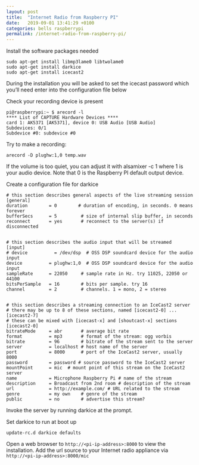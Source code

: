 ```yaml
---
layout: post
title:  "Internet Radio from Raspberry PI"
date:   2019-09-01 13:41:29 +0100
categories: bells raspberrypi
permalink: /internet-radio-from-raspberry-pi/
---
```

Install the software packages needed

    sudo apt-get install libmp3lame0 libtwolame0
    sudo apt-get install darkice
    sudo apt-get install icecast2

During the installation you will be asked to set the icecast password which you’ll need enter into the configuration file below

Check your recording device is present

    pi@raspberrypi:~ $ arecord -l
    **** List of CAPTURE Hardware Devices ****
    card 1: AK5371 [AK5371], device 0: USB Audio [USB Audio]
    Subdevices: 0/1
    Subdevice #0: subdevice #0

Try to make a recording:

    arecord -D plughw:1,0 temp.wav

If the volume is too quiet, you can adjust it with alsamixer -c 1 where 1 is your audio device. Note that 0 is the Raspberry PI default output device.

Create a configuration file for darkice

    # this section describes general aspects of the live streaming session
    [general]
    duration        = 0        # duration of encoding, in seconds. 0 means forever
    bufferSecs      = 5         # size of internal slip buffer, in seconds
    reconnect       = yes       # reconnect to the server(s) if disconnected
    

    # this section describes the audio input that will be streamed
    [input]
    # device          = /dev/dsp  # OSS DSP soundcard device for the audio input
    device          = plughw:1,0  # OSS DSP soundcard device for the audio input
    sampleRate      = 22050     # sample rate in Hz. try 11025, 22050 or 44100
    bitsPerSample   = 16        # bits per sample. try 16
    channel         = 2         # channels. 1 = mono, 2 = stereo
    

    # this section describes a streaming connection to an IceCast2 server
    # there may be up to 8 of these sections, named [icecast2-0] ... [icecast2-7]
    # these can be mixed with [icecast-x] and [shoutcast-x] sections
    [icecast2-0]
    bitrateMode     = abr       # average bit rate
    format          = mp3       # format of the stream: ogg vorbis
    bitrate         = 96        # bitrate of the stream sent to the server
    server          = localhost # host name of the server
    port            = 8000      # port of the IceCast2 server, usually 8000
    password        = password # source password to the IceCast2 server
    mountPoint      = mic  # mount point of this stream on the IceCast2 server
    name            = Microphone Raspberry Pi # name of the stream
    description     = Broadcast from 2nd room # description of the stream
    url             = http://example.com/ # URL related to the stream
    genre           = my own    # genre of the stream
    public          = no        # advertise this stream?

Invoke the server by running darkice at the prompt.

Set darkice to run at boot up

    update-rc.d darkice defaults

Open a web browser to `http://<pi-ip-address>:8000` to view the installation. Add the url source to your Internet radio appliance via `http://<pi-ip-address>:8000/mic`

